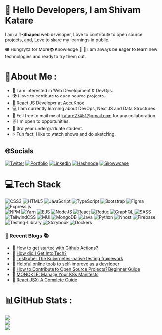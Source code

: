# :wave: Hello <b>Developers</b>, I am <b>Shivam Katare</b>

I am a **T-Shaped** web developer, Love to contribute to open source projects, and, Love to share my learnings in public.

🟠 Hungry😋 for More📚 Knowledge 🤠
🔵 I am always be eager to learn new technologies and ready to try them out. 

# 💫About Me :
- 🧑 I am interested in Web Development & DevOps.
- :earth_africa: I love to cotribute to open source projects.
- 💼 React JS Developer at [AccuKnox](https://www.accuknox.com/)
- 💻 I am currently learning about DevOps, Next JS and Data Structures.
- :handshake: Fell free to mail me at katare27451@gmail.com for any collaboration.
- :v: I'm open to opportunities.
- 🏫 3rd year undergraduate student.
- ⚡ Fun fact: I like to watch shows and do sketching.


## 🌐Socials
[![Twitter](https://img.shields.io/badge/Twitter-%231DA1F2.svg?style=for-the-badge&logo=Twitter&logoColor=white)](https://twitter.com/Shivamkatare_27)
[![Portfolio](https://img.shields.io/badge/portfolio-%23ED8B00.svg?style=for-the-badge&logo=circle&logoColor=white&color=blue)](https://shivam-katare.github.io/Portfolio_Website/)
[![LinkedIn](https://img.shields.io/badge/linkedin-%230077B5.svg?style=for-the-badge&logo=linkedin&logoColor=white)](https://www.linkedin.com/in/shivam-katare/)
[![Hashnode](https://img.shields.io/badge/Hashnode-2962FF?style=for-the-badge&logo=hashnode&logoColor=white)](https://hashnode.com/@ShivamKatare)
[![Showwcase](https://img.shields.io/badge/Showwcase-%231DA1F2.svg?logoColor=black)](https://www.showwcase.com/shivam-katare)

<!-- Tech Stack Start -->


# 💻Tech Stack


![CSS3](https://img.shields.io/badge/css3-%231572B6.svg?style=for-the-badge&logo=css3&logoColor=white)
![HTML5](https://img.shields.io/badge/html5-%23E34F26.svg?style=for-the-badge&logo=html5&logoColor=white) 
![JavaScript](https://img.shields.io/badge/javascript-%23323330.svg?style=for-the-badge&logo=javascript&logoColor=%23F7DF1E) 
![TypeScript](https://img.shields.io/badge/typescript-%23007ACC.svg?style=for-the-badge&logo=typescript&logoColor=white)
![Bootstrap](https://img.shields.io/badge/bootstrap-%23563D7C.svg?style=for-the-badge&logo=bootstrap&logoColor=white) 
![Figma](https://img.shields.io/badge/figma-%23F24E1E.svg?style=for-the-badge&logo=figma&logoColor=white)
![Express.js](https://img.shields.io/badge/express.js-%23404d59.svg?style=for-the-badge&logo=express&logoColor=%2361DAFB)  
![NPM](https://img.shields.io/badge/NPM-%23000000.svg?style=for-the-badge&logo=npm&logoColor=white) 
![Yarn](https://img.shields.io/badge/yarn-%232C8EBB.svg?style=for-the-badge&logo=yarn&logoColor=white)
![EJS](https://img.shields.io/badge/ejs-%23ED8B00.svg?style=for-the-badge&color=yellow)
![NodeJS](https://img.shields.io/badge/node.js-6DA55F?style=for-the-badge&logo=node.js&logoColor=white) 
![React](https://img.shields.io/badge/react-%2320232a.svg?style=for-the-badge&logo=react&logoColor=%2361DAFB)
![Redux](https://img.shields.io/badge/redux-%23593d88.svg?style=for-the-badge&logo=redux&logoColor=white)
![GraphQL](https://img.shields.io/badge/GraphQl-E10098?style=for-the-badge&logo=graphql&logoColor=white)
![SASS](https://img.shields.io/badge/SASS-hotpink.svg?style=for-the-badge&logo=SASS&logoColor=white)
![TailwindCSS](https://img.shields.io/badge/tailwindcss-%2338B2AC.svg?style=for-the-badge&logo=tailwind-css&logoColor=white)
![MUI](https://img.shields.io/badge/MUI-%230081CB.svg?style=for-the-badge&logo=mui&logoColor=white)
![MongoDB](https://img.shields.io/badge/MongoDB-%234ea94b.svg?style=for-the-badge&logo=mongodb&logoColor=white) 
![Java](https://img.shields.io/badge/java-%23ED8B00.svg?style=for-the-badge&logo=java&logoColor=white) 
![Python](https://img.shields.io/badge/python-%23ED8B00.svg?style=for-the-badge&logo=python&logoColor=yellow&color=blue)
![Nhost](https://img.shields.io/badge/Nhost-%2320232a.svg?style=for-the-badge&logo=Nhost&logoColor=yellow&color=blue)
![Firebase](https://img.shields.io/badge/Firebase-039BE5?style=for-the-badge&logo=Firebase&logoColor=white)
![Testing-Library](https://img.shields.io/badge/-TestingLibrary-%23E33332?style=for-the-badge&logo=testing-library&logoColor=white)
![Storybook](https://img.shields.io/badge/-Storybook-FF4785?style=for-the-badge&logo=storybook&logoColor=white)
![Dockers](https://img.shields.io/badge/Docker-039BE5?style=for-the-badge&logo=Docker&logoColor=white)
<!-- Tech Stack End.   -->

### 📙 Recent Blogs 📚


<!-- BLOG-POST-LIST:START -->
- 📖 [How to get started with Github Actions?](https://blog.reactplay.io/how-to-get-started-with-github-actions)
- 📖 [How did I Get Into Tech?](https://www.showwcase.com/show/16926/how-did-i-get-into-tech-mydevstory-gdsaugust)
- 📖 [Testkube: The Kubernetes-native testing framework](https://blog.kubeworld.org/testkube-the-kubernetes-native-testing-framework)
- 📖 [Helpful online tools to self-improve as a developer](https://shivamkatareblog.hashnode.dev/helpful-online-tools-to-self-improve-as-a-developer)
- 📖 [How to Contribute to Open Source Projects? Beginner Guide](https://fuelerhq.hashnode.dev/how-to-contribute-to-open-source-projects-beginner-guide)
- 📖 [MONOKLE: Manage Your K8s Manifests](https://blog.kubeworld.org/monokle-manage-your-k8s-manifests)
- 📖 [React JSX: A Complete Guide](https://tealfeed.com/complete-guide-jsx-6teou)
<!-- BLOG-POST-LIST:END -->

# 📊GitHub Stats :
![](https://github-readme-stats.vercel.app/api?username=Shivam-Katare&theme=tokyonight&hide_border=true&include_all_commits=false&count_private=true&show_icons=true)<br/>
![](https://github-readme-streak-stats.herokuapp.com/?user=Shivam-Katare&theme=tokyonight&hide_border=true)<br/>
![](https://github-readme-stats.vercel.app/api/top-langs/?username=Shivam-Katare&theme=tokyonight&hide_border=true&include_all_commits=false&count_private=true&layout=compact)

<!---
Shivam-Katare/Shivam-Katare is a ✨ special ✨ repository because its `README.md` (this file) appears on your GitHub profile.
You can click the Preview link to take a look at your changes.
--->
